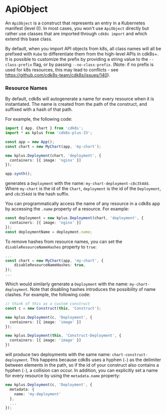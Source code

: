 # ApiObject

An `ApiObject` is a construct that represents an entry in a Kubernetes manifest (level 0).
In most cases, you won't use `ApiObject` directly but rather use classes that
are imported through `cdk8s import` and which extend this base class.

By default, when you import API objects from k8s, all class names will all be
prefixed with `Kube` to differentiate them from the high-level APIs in cdk8s+.
It is possible to customize the prefix by providing a string value to the
`--class-prefix` flag, or by passing `--no-class-prefix`. (Note: if no prefix is
used for k8s resources, this may lead to conflicts - see
https://github.com/cdk8s-team/cdk8s/issues/140).

### Resource Names

By default, cdk8s will autogenerate a name for every resource when it is instantiated.
The name is created from the path of the construct, and suffixed with a hash of that path.

For example, the following code:

```ts
import { App, Chart } from 'cdk8s';
import * as kplus from 'cdk8s-plus-33';

const app = new App();
const chart = new MyChart(app, 'my-chart');

new kplus.Deployment(chart, 'deployment', {
  containers: [{ image: 'nginx' }]
});

app.synth();
```

generates a `Deployment` with the name: `my-chart-deployment-c8c354dd`. Where `my-chart` is the id of the `Chart`, `deployment` is the id of the `Deployment`, and `c8c354dd` is the hash suffix.

You can programmatically access the name of any resource in a cdk8s app by accessing the `.name` property of a resource. For example:

```ts
const deployment = new kplus.Deployment(chart, 'deployment', {
  containers: [{ image: 'nginx' }]
});
const deploymentName = deployment.name;
```

To remove hashes from resource names, you can set the `disableResourceNameHashes` property to `true`:

```ts
...
const chart = new MyChart(app, 'my-chart', {
    disableResourceNameHashes: true,
});
...
```
Which would similarly generate a `Deployment` with the name: `my-chart-deployment`. Note that disabling hashes introduces the possibility of name clashes. For example, the following code:

```ts
// think of this as a custom construct
const c = new Construct(this, 'Construct');

new kplus.Deployment(c, 'Deployment', {
  containers: [{ image: 'image' }]
});

new kplus.Deployment(this, 'Construct-Deployment', {
  containers: [{ image: 'image' }]
})
```

will produce two deployments with the same name: `chart-construct-deployment`.
This happens because cdk8s uses a hyphen (`-`) as the delimiter between elements
in the path, so if the id of your construct also contains a hyphen (`-`), a collision
can occur. In addition, you can explicitly set a name for every resource by using the `metadata.name` property:

```ts
new kplus.Deployment(c, 'Deployment', {
  metadata: {
    name: 'my-deployment'
  },
  ...
});
```
